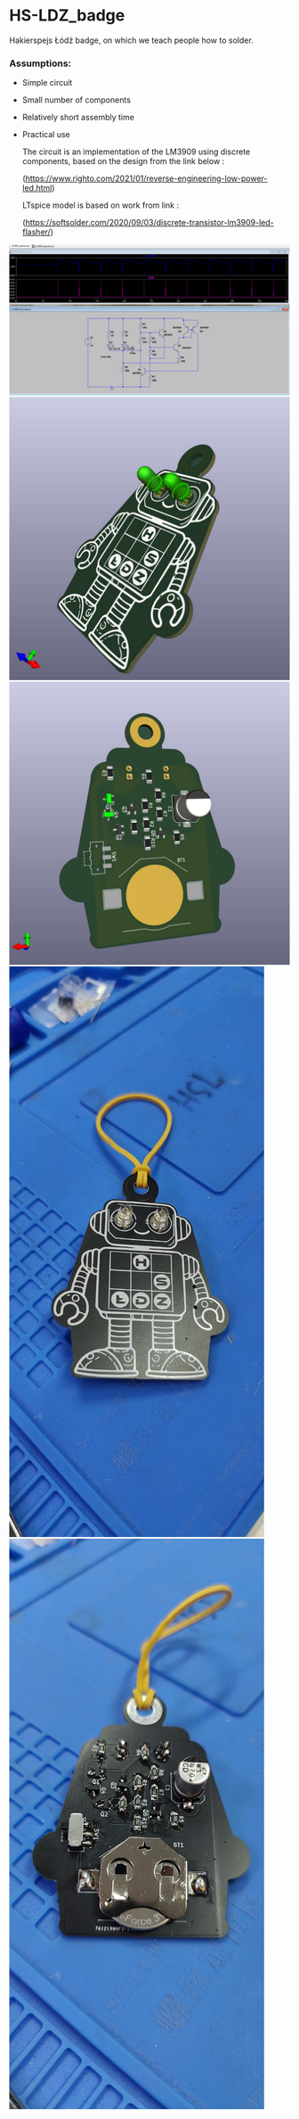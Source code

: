 # HS-LDZ_badge
Hakierspejs Łódź badge, on which we teach people how to solder.

### Assumptions:

- Simple circuit
- Small number of components
- Relatively short assembly time
- Practical use


  The circuit is an implementation of the LM3909 using discrete components, based on the design from the link below :
  
  (https://www.righto.com/2021/01/reverse-engineering-low-power-led.html)


  LTspice model is based on work from link :
  
  (https://softsolder.com/2020/09/03/discrete-transistor-lm3909-led-flasher/)

  
![LTspice](Images/ltspice.png)
![FrontVisu](Images/led.jpg)
![BackVisu](Images/HSbadge.jpg)
![Front](Images/5857200034775417092.jpg)
![Back](Images/5857200034775417093.jpg)
